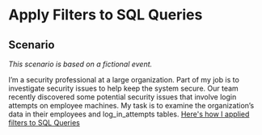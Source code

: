<h1>Apply Filters to SQL Queries</h1>

<h2>Scenario</h2>

<i>This scenario is based on a fictional event.</i>

I’m a security professional at a large organization. Part of my job is to investigate security issues to help keep the system secure. Our team recently discovered some potential security issues that involve login attempts on employee machines. My task is to examine the organization’s data in their employees and log_in_attempts tables. [Here's how I applied filters to SQL Queries](https://github.com/dainecryption/ApplyFiltersToSQLQueries/blob/main/Apply-filters-to-SQL-queries.pdf)

<br />
